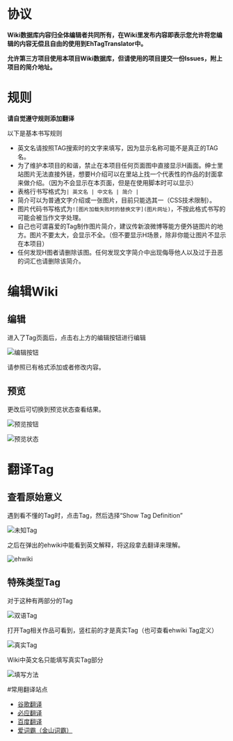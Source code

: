# 协议
**Wiki数据库内容归全体编辑者共同所有，在Wiki里发布内容即表示您允许将您编辑的内容无偿且自由的使用到EhTagTranslator中。**

**允许第三方项目使用本项目Wiki数据库，但请使用的项目提交一份Issues，附上项目的简介地址。**

# 规则
**请自觉遵守规则添加翻译**

以下是基本书写规则
* 英文名请按照TAG搜索时的文字来填写，因为显示名称可能不是真正的TAG名。
* 为了维护本项目的和谐，禁止在本项目任何页面图中直接显示H画面。绅士里站图片无法直接外链，想要H介绍可以在里站上找一个代表性的作品的封面拿来做介绍。（因为不会显示在本页面，但是在使用脚本时可以显示）
* 表格行书写格式为`| 英文名 | 中文名 | 简介 |`
* 简介可以为普通文字介绍或一张图片，目前只能选其一（CSS技术限制）。
* 图片代码书写格式为`![图片加载失败时的替换文字](图片网址)`，不按此格式书写的可能会被当作文字处理。
* 自己也可谓喜爱的Tag制作图片简介，建议传新浪微博等能方便外链图片的地方。图片不要太大，会显示不全。（但不要显示H场景，除非你能让图片不显示在本项目）
* 任何发现H图者请删除该图。任何发现文字简介中出现侮辱他人以及过于丑恶的词汇也请删除该简介。

# 编辑Wiki
## 编辑
进入了Tag页面后，点击右上方的编辑按钮进行编辑

![编辑按钮](http://ww3.sinaimg.cn/large/6c84b2d6gw1f3sog6ublej20jr0dktbc.jpg)

请参照已有格式添加或者修改内容。

## 预览
更改后可切换到预览状态查看结果。

![预览按钮](http://ww4.sinaimg.cn/large/6c84b2d6gw1f3tidpoaykj20rn0jpagb.jpg)

![预览状态](http://ww1.sinaimg.cn/large/6c84b2d6gw1f3tiej9oydj20qk0q5tea.jpg)

# 翻译Tag
## 查看原始意义
遇到看不懂的Tag时，点击Tag，然后选择“Show Tag Definition”

![未知Tag](http://ww1.sinaimg.cn/large/6c84b2d6gw1f3sq8m9qngj20fn0agwgb.jpg)

之后在弹出的ehwiki中能看到英文解释，将这段拿去翻译来理解。

![ehwiki](http://ww2.sinaimg.cn/large/6c84b2d6gw1f3sqabsm7aj20pu0amwi8.jpg)

## 特殊类型Tag
对于这种有两部分的Tag

![双语Tag](http://ww3.sinaimg.cn/large/6c84b2d6gw1f3srn3ur2ej207w02mjrk.jpg)

打开Tag相关作品可看到，竖杠前的才是真实Tag（也可查看ehwiki Tag定义）

![真实Tag](http://ww1.sinaimg.cn/large/6c84b2d6gw1f3srnuxz1uj205901v0sn.jpg)

Wiki中英文名只能填写真实Tag部分

![填写方法](http://ww4.sinaimg.cn/large/6c84b2d6gw1f3srphp9gaj20kl05w75e.jpg)

#常用翻译站点
* [谷歌翻译](http://translate.google.cn/)
* [必应翻译](http://www.bing.com/translator/)
* [百度翻译](http://fanyi.baidu.com/#auto/zh/)
* [爱词霸（金山词霸）](http://www.iciba.com/)